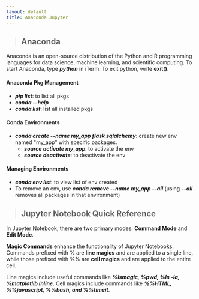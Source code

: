 ```yaml
---
layout: default
title: Anaconda Jupyter
---
```

> ## Anaconda

Anaconda is an open-source distribution of the Python and R programming languages for data science, machine learning, and scientific computing. To start Anaconda, type **_python_** in iTerm. To exit python, write **exit()**.

#### Anaconda Pkg Management

- **_pip list_**: to list all pkgs
- **_conda --help_**
- **_conda list_**: list all installed pkgs

#### Conda Environments

- **_conda create --name my_app flask sqlalchemy_**: create new env named "my_app" with specific packages.
  - **_source activate my_app_**: to activate the env
  - **_source deactivate_**: to deactivate the env

#### Managing Environments

- **_conda env list_**: to view list of env created
- To remove an env, use **_conda remove --name my_app --all_** (using **_--all_** removes all packages in that environment)

> ## Jupyter Notebook Quick Reference 

In Jupyter Notebook, there are two primary modes: **Command Mode** and **Edit Mode**.

**Magic Commands** enhance the functionality of Jupyter Notebooks. Commands prefixed with % are **line magics** and are applied to a single line, while those prefixed with %% are **cell magics** and are applied to the entire cell. 

Line magics include useful commands like **_%lsmagic, %pwd, %ls -la, %matplotlib inline_**. Cell magics include commands like **_%%HTML, %%javascript, %%bash, and %%timeit_**.

